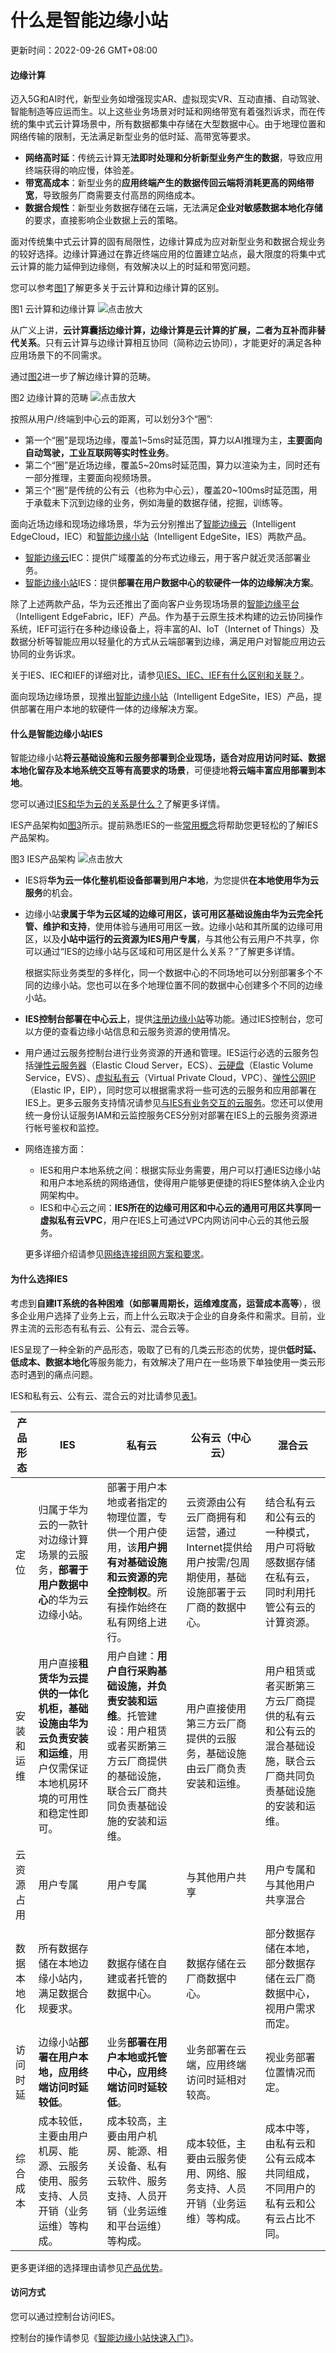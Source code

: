 # 什么是智能边缘小站

更新时间：2022-09-26 GMT+08:00

#### 边缘计算

迈入5G和AI时代，新型业务如增强现实AR、虚拟现实VR、互动直播、自动驾驶、智能制造等应运而生。以上这些业务场景对时延和网络带宽有着强烈诉求，而在传统的集中式云计算场景中，所有数据都集中存储在大型数据中心。由于地理位置和网络传输的限制，无法满足新型业务的低时延、高带宽等要求。

- **网络高时延**：传统云计算无**法即时处理和分析新型业务产生的数据**，导致应用终端获得的响应慢，体验差。
- **带宽高成本**：新型业务的**应用终端产生的数据传回云端将消耗更高的网络带宽**，导致服务厂商需要支付高昂的网络成本。
- **数据合规性**：新型业务数据存储在云端，无法满足**企业对敏感数据本地化存储**的要求，直接影响企业数据上云的策略。

面对传统集中式云计算的固有局限性，边缘计算成为应对新型业务和数据合规业务的较好选择。边缘计算通过在靠近终端应用的位置建立站点，最大限度的将集中式云计算的能力延伸到边缘侧，有效解决以上的时延和带宽问题。

您可以参考[图1](https://support.huaweicloud.com/productdesc-ies/ies_01_0100.html#ies_01_0100__fig15619657111913)了解更多关于云计算和边缘计算的区别。

图1 云计算和边缘计算
![点击放大](https://support.huaweicloud.com/productdesc-ies/zh-cn_image_0272668769.png)

从广义上讲，**云计算囊括边缘计算，边缘计算是云计算的扩展，二者为互补而非替代关系**。只有云计算与边缘计算相互协同（简称边云协同），才能更好的满足各种应用场景下的不同需求。

通过[图2](https://support.huaweicloud.com/productdesc-ies/ies_01_0100.html#ies_01_0100__fig14441324155218)进一步了解边缘计算的范畴。

图2 边缘计算的范畴
![点击放大](https://support.huaweicloud.com/productdesc-ies/zh-cn_image_0272668770.png)

按照从用户/终端到中心云的距离，可以划分3个“圈”:

- 第一个“圈”是现场边缘，覆盖1~5ms时延范围，算力以AI推理为主，**主要面向自动驾驶，工业互联网等实时性业务**。
- 第二个“圈”是近场边缘，覆盖5~20ms时延范围，算力以渲染为主，同时还有一部分推理，主要面向视频场景。
- 第三个“圈”是传统的公有云（也称为中心云），覆盖20~100ms时延范围，用于承载未下沉到边缘的业务，例如海量的数据存储，挖掘，训练等。

面向近场边缘和现场边缘场景，华为云分别推出了[智能边缘云](https://www.huaweicloud.com/zh-cn/product/iec.html)（Intelligent EdgeCloud，IEC）和[智能边缘小站](https://www.huaweicloud.com/zh-cn/product/ies.html)（Intelligent EdgeSite，IES）两款产品。

- [智能边缘云](https://www.huaweicloud.com/zh-cn/product/iec.html)IEC：提供广域覆盖的分布式边缘云，用于客户就近灵活部署业务。
- [智能边缘小站](https://www.huaweicloud.com/zh-cn/product/ies.html)IES：提供**部署在用户数据中心的软硬件一体的边缘解决方案**。

除了上述两款产品，华为云还推出了面向客户业务现场场景的[智能边缘平台](https://www.huaweicloud.com/zh-cn/product/ief.html)（Intelligent EdgeFabric，IEF）产品。作为基于云原生技术构建的边云协同操作系统，IEF可运行在多种边缘设备上，将丰富的AI、IoT（Internet of Things）及数据分析等智能应用以轻量化的方式从云端部署到边缘，满足用户对智能应用边云协同的业务诉求。

关于IES、IEC和IEF的详细对比，请参见[IES、IEC、IEF有什么区别和关联？](https://support.huaweicloud.com/zh-cn/ies_faq/ies_04_0102.html)。

面向现场边缘场景，现推出[智能边缘小站](https://www.huaweicloud.com/zh-cn/product/ies.html)（Intelligent EdgeSite，IES）产品，提供部署在用户本地的软硬件一体的边缘解决方案。

#### 什么是智能边缘小站IES

智能边缘小站**将云基础设施和云服务部署到企业现场，适合对应用访问时延、数据本地化留存及本地系统交互等有高要求的场景**，可便捷地**将云端丰富应用部署到本地**。

您可以通过[IES和华为云的关系是什么？](https://support.huaweicloud.com/zh-cn/ies_faq/ies_04_0104.html)了解更多详情。

IES产品架构如[图3](https://support.huaweicloud.com/productdesc-ies/ies_01_0100.html#ies_01_0100__fig3807124716119)所示。提前熟悉IES的一些[常用概念](https://support.huaweicloud.com/productdesc-ies/ies_01_1000.html)将帮助您更轻松的了解IES产品架构。

图3 IES产品架构
![点击放大](https://support.huaweicloud.com/productdesc-ies/zh-cn_image_0000001291808397.png)



- IES将**华为云一体化整机柜设备部署到用户本地**，为您提供**在本地使用华为云服务**的机会。

- 边缘小站**隶属于华为云区域的边缘可用区，该可用区基础设施由华为云完全托管、维护和支持**，使用体验与通用可用区一致。边缘小站和其所属的边缘可用区，以及**小站中运行的云资源为IES用户专属**，与其他公有云用户不共享，你可以通过“IES的边缘小站与区域和可用区是什么关系？”了解更多详情。

  根据实际业务类型的多样化，同一个数据中心的不同场地可以分别部署多个不同的边缘小站。您也可以在多个地理位置不同的数据中心创建多个不同的边缘小站。

- **IES控制台部署在中心云上**，提供[注册边缘小站](https://support.huaweicloud.com/zh-cn/usermanual-ies/ies_02_0401.html)等功能。通过IES控制台，您可以方便的查看边缘小站信息和云服务资源的使用情况。

- 用户通过云服务控制台进行业务资源的开通和管理。IES运行必选的云服务包括[弹性云服务器](https://www.huaweicloud.com/product/ecs.html)（Elastic Cloud Server，ECS）、[云硬盘](https://www.huaweicloud.com/product/evs.html)（Elastic Volume Service，EVS）、[虚拟私有云](https://www.huaweicloud.com/product/vpc.html)（Virtual Private Cloud，VPC）、[弹性公网IP](https://www.huaweicloud.com/product/eip.html)（Elastic IP，EIP），同时您可以根据需求将一些可选的云服务和应用部署在IES上。更多云服务支持情况请参见[与IES有业务交互的云服务](https://support.huaweicloud.com/productdesc-ies/ies_01_1100.html#ies_01_1100__section86011712459)。您还可以使用统一身份认证服务IAM和云监控服务CES分别对部署在IES上的云服务资源进行帐号鉴权和监控。

- 网络连接方面：

  - IES和用户本地系统之间：根据实际业务需要，用户可以打通IES边缘小站和用户本地系统的网络通信，使得用户能够更便捷的将IES整体纳入企业内网架构中。
  - IES和中心云之间：**IES所在的边缘可用区和中心云的通用可用区共享同一虚拟私有云VPC**，用户在IES上可通过VPC内网访问中心云的其他云服务。

  更多详细介绍请参见[网络连接](https://support.huaweicloud.com/zh-cn/usermanual-ies/ies_02_0500.html)[组网方案和要求](https://support.huaweicloud.com/productdesc-ies/ies_01_0600.html)。

#### 为什么选择IES

考虑到**自建IT系统的各种困难（如部署周期长，运维难度高，运营成本高等**），很多企业用户选择了业务上云，而上什么云取决于企业的自身条件和需求。目前，业界主流的云形态有私有云、公有云、混合云等。

IES呈现了一种全新的产品形态，吸取了已有的几类云形态的优势，提供**低时延、低成本、数据本地化**等服务能力，有效解决了用户在一些场景下单独使用一类云形态时遇到的痛点问题。

IES和私有云、公有云、混合云的对比请参见[表1](https://support.huaweicloud.com/productdesc-ies/ies_01_0100.html#ies_01_0100__table131791828192013)。

| 产品形态   | IES                                                          | 私有云                                                       | 公有云（中心云）                                             | 混合云                                                       |
| ---------- | ------------------------------------------------------------ | ------------------------------------------------------------ | ------------------------------------------------------------ | ------------------------------------------------------------ |
| 定位       | 归属于华为云的一款针对边缘计算场景的云服务，**部署于用户数据中心**的华为云边缘小站。 | 部署于用户本地或者指定的物理位置，专供一个用户使用，该**用户拥有对基础设施和云资源的完全控制权**。所有操作始终在私有网络上进行。 | 云资源由公有云厂商拥有和运营，通过Internet提供给用户按需/包周期使用，基础设施部署于云厂商的数据中心。 | 结合私有云和公有云的一种模式，用户可将敏感数据存储在私有云，同时利用托管公有云的计算资源。 |
| 安装和运维 | 用户直接**租赁华为云提供的一体化机柜，基础设施由华为云负责安装和运维**，用户仅需保证本地机房环境的可用性和稳定性即可。 | 用户自建：**用户自行采购基础设施，并负责安装和运维**。托管建设：用户租赁或者买断第三方云厂商提供的基础设施，联合云厂商共同负责基础设施的安装和运维。 | 用户直接使用第三方云厂商提供的云服务，基础设施由云厂商负责安装和运维。 | 用户租赁或者买断第三方云厂商提供的私有云和公有云的混合基础设施，联合云厂商共同负责基础设施的安装和运维。 |
| 云资源占用 | 用户专属                                                     | 用户专属                                                     | 与其他用户共享                                               | 用户专属和与其他用户共享混合                                 |
| 数据本地化 | 所有数据存储在本地边缘小站内，满足数据合规要求。             | 数据存储在自建或者托管的数据中心。                           | 数据存储在云厂商数据中心。                                   | 部分数据存储在本地，部分数据存储在云厂商数据中心，视用户需求而定。 |
| 访问时延   | 边缘小站**部署在用户本地，应用终端访问时延较低**。           | 业务**部署在用户本地或托管中心，应用终端访问时延较低**。     | 业务部署在云端，应用终端访问时延相对较高。                   | 视业务部署位置情况而定。                                     |
| 综合成本   | 成本较低，主要由用户机房、能源、云服务使用、服务支持、人员开销（业务运维）等构成。 | 成本较高，主要由用户机房、能源、相关设备、私有云软件、服务支持、人员开销（业务运维和平台运维）等构成。 | 成本较低，主要由云服务使用、网络、服务支持、人员开销（业务运维）等构成。 | 成本中等，由私有云和公有云成本共同组成，不同用户的私有云和公有云占比不同。 |

更多更详细的选择理由请参见[产品优势](https://support.huaweicloud.com/productdesc-ies/ies_01_0200.html)。

#### 访问方式

您可以通过控制台访问IES。

控制台的操作请参见《[智能边缘小站快速入门](https://support.huaweicloud.com/zh-cn/qs-ies/ies_03_0100.html)》。